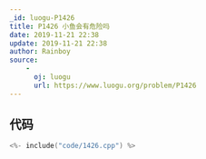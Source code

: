 ```yaml
---
_id: luogu-P1426
title: P1426 小鱼会有危险吗
date: 2019-11-21 22:38
update: 2019-11-21 22:38
author: Rainboy
source: 
    - 
      oj: luogu
      url: https://www.luogu.org/problem/P1426
---
```


## 代码

```c
<%- include("code/1426.cpp") %>
```
